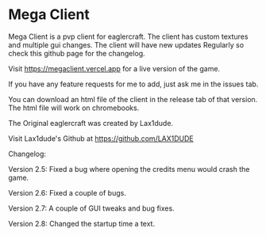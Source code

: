 # Mega Client
Mega Client is a pvp client for eaglercraft.
The client has custom textures and multiple gui changes.
The client will have new updates Regularly so check this github page for the changelog.

Visit https://megaclient.vercel.app for a live version of the game.

If you have any feature requests for me to add, just ask me in the issues tab.

You can download an html file of the client in the release tab of that version.
The html file will work on chromebooks.

The Original eaglercraft was created by Lax1dude.

Visit Lax1dude's Github at https://github.com/LAX1DUDE


Changelog:

Version 2.5:
Fixed a bug where opening the credits menu would crash the game.

Version 2.6:
Fixed a couple of bugs.

Version 2.7:
A couple of GUI tweaks and bug fixes.

Version 2.8:
Changed the startup time a text.
